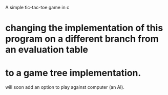 A simple tic-tac-toe game in c

# changing the implementation of this program on a different branch from an evaluation table
# to a game tree implementation.

will soon add an option to play against computer (an AI).
